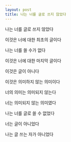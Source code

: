 ```yaml
---
layout: post
title: 나는 너를 글로 쓰지 않았다
---
```


나는 너를 글로 쓰지 않았다

이것은 너에 대한 최초의 글이다

나는 너를 쓸 수가 없다

이것은 너에 대한 마지막 글이다

이것은 글이 아니다

이것은 의미하지 않는 의미이다

너의 의미는 의미되지 않는다

너는 의미되지 않는 의미였다

나는 너를 글로 쓸 수 없었다

너는 글이 아니었다

나는 글 쓰는 자가 아니었다
